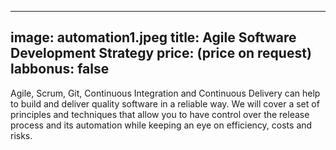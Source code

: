 

---
image: automation1.jpeg
title: Agile Software Development Strategy
price: (price on request) 
labbonus: false
---

Agile, Scrum, Git, Continuous Integration and Continuous Delivery can help to build and deliver quality software in a reliable way. We will cover a set of principles and techniques that allow you to have control over the release process and its automation while keeping an eye on efficiency, costs and risks.

<!--more--> 
